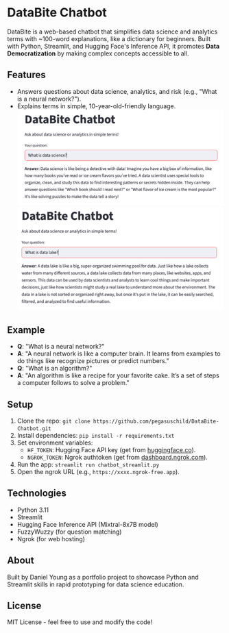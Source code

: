 # DataBite Chatbot

DataBite is a web-based chatbot that simplifies data science and analytics terms with ~100-word explanations, like a dictionary for beginners. Built with Python, Streamlit, and Hugging Face's Inference API, it promotes **Data Democratization** by making complex concepts accessible to all.

## Features
- Answers questions about data science, analytics, and risk (e.g., "What is a neural network?").
- Explains terms in simple, 10-year-old-friendly language.
![DataBite Chatbot](assets/screenshot1.png)
![DataBite Chatbot](assets/screenshot2.png)


## Example
- **Q**: "What is a neural network?"
- **A**: "A neural network is like a computer brain. It learns from examples to do things like recognize pictures or predict numbers."
- **Q**: "What is an algorithm?"
- **A**: "An algorithm is like a recipe for your favorite cake. It’s a set of steps a computer follows to solve a problem."

## Setup
1. Clone the repo: `git clone https://github.com/pegasuschild/DataBite-Chatbot.git`
2. Install dependencies: `pip install -r requirements.txt`
3. Set environment variables:
   - `HF_TOKEN`: Hugging Face API key (get from [huggingface.co](https://huggingface.co)).
   - `NGROK_TOKEN`: Ngrok authtoken (get from [dashboard.ngrok.com](https://dashboard.ngrok.com)).
4. Run the app: `streamlit run chatbot_streamlit.py`
5. Open the ngrok URL (e.g., `https://xxxx.ngrok-free.app`).

## Technologies
- Python 3.11
- Streamlit
- Hugging Face Inference API (Mixtral-8x7B model)
- FuzzyWuzzy (for question matching)
- Ngrok (for web hosting)

## About
Built by Daniel Young as a portfolio project to showcase Python and Streamlit skills in rapid prototyping for data science education.

## License
MIT License - feel free to use and modify the code!
